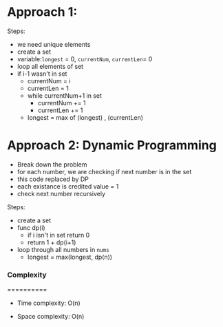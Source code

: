 # Approach 1:
Steps:
- we need unique elements
- create a set
- variable:`longest` = 0, `currentNum`, `currentLen`= 0
- loop all elements of set
- if i-1 wasn't in set
    - currentNum = i
    - currentLen = 1
    - while currentNum+1 in set
        - currentNum += 1
        - currentLen += 1
    - longest = max of (longest) , (currentLen)

# Approach 2: Dynamic Programming
- Break down the problem
- for each number, we are checking if next number is in the set
- this code replaced by DP
- each existance is credited value = 1
- check next number recursively

Steps:
- create a set
- func dp(i)
    - if i isn't in set return 0
    - return 1 + dp(i+1)
- loop through all numbers in `nums`
    - longest = max(longest, dp(n))


### Complexity
==========
-   Time complexity:
    O(n)

-   Space complexity:
    O(n)